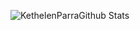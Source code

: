 ![KethelenParraGithub Stats](https://github-readme-stats.vercel.app/api?username=KethelenParra&show_icons=true&theme=radical)
